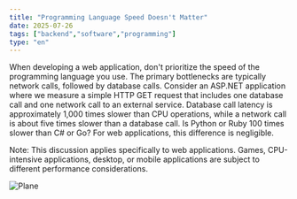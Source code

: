 ```yaml
---
title: "Programming Language Speed Doesn't Matter"
date: 2025-07-26
tags: ["backend","software","programming"]
type: "en"
---
```

When developing a web application, don't prioritize the speed of the programming language you use. The primary bottlenecks are typically network calls, followed by database calls.
Consider an ASP.NET application where we measure a simple HTTP GET request that includes one database call and one network call to an external service.
Database call latency is approximately 1,000 times slower than CPU operations, while a network call is about five times slower than a database call.
Is Python or Ruby 100 times slower than C# or Go? For web applications, this difference is negligible.

Note: This discussion applies specifically to web applications. Games, CPU-intensive applications, desktop, or mobile applications are subject to different performance considerations.

![Plane](cpu-db-network-latency-comparison.png)
